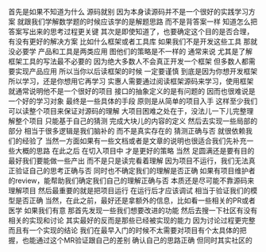 首先是如果不知道为什么 源码就别 因为本身读源码并不是一个很好的实践学习方案 就跟我们学解数学题的时候应该学的是解题思路 而不是背答案一样 知道怎么把答案写出来的思考过程更关键
其次是即使知道了，也要确定这个目的是否合理，有没有更好的解决方案 比如什么框架或者工具库 如果我们不是开发这些工具 那就没必要学  产品和工具是两类应用 图他们的策略是不一样的 通常来说 尤其是了解框架工具的写法最不必要的 因为绝大多数人不会真正开发一个框架 但多数人都需要实现产品应用 所以当你以后读框架的时候 一定要谨慎 到底是因为你想开发框架所以学习，还是你想用它再学习 实惠人需要通过阅读框架源码来学习，使用框架就通常说明他不是一个很好的项目 接口的抽象定义的是有问题的 因而也很难说是一个好的学习对象
最终是一些具体的手段 原则是从简单的项目入手 这样至少我们可以读整个项目来保证对源码的理解 大项目困难之处在于，没法儿一下儿完整理解整个项目 只能基于自己的猜测 完成大块儿的内容的定义 然后去实现一些局部的部分 相当于很多逻辑是我们脑补的 而不是真实存在的 猜测正确与否 就很依赖我们的经验了 当然一方面如果有一些文档或者是文章的说明也很适合我们先补充一些大概的思路 在此之后 在切入项目中 才是更好的策略
当然 足圆满还是要有目的 最好我们要能做一些产出 而不是只是读完看着理解 因为项目不运行，我们无法真正验证自己的思考正确与否 同时也不确定我们的理解是否正确 如果有项目维护者的review，能帮助我们确定我们自己的理解正确与否 本质还是尽可能不靠源码来理解项目
然后最重要的就是把项目运行 在运行后才应该调试 相当于验证我们的模型是否正确
当然，在此之前，最好还是拿额外的信息，比如看一些相关的PR或者医学 如果我们有意 那首先发现一些我们想要改进的功能 然后去搜一下社区有没有相关的实现和讨论 其实最好的反而是那些已经被实现的能力 因为讨论过程更完整 而且有一个实现的结论 我们在最早入门的时候不太需要对项目有个太具体的把握，也能通过这个MR验证跟自己的差别 确认自己的思路正确
但同时其实社区的